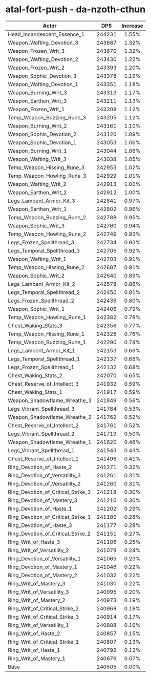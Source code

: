 # atal-fort-push - da-nzoth-cthun
| Actor | DPS | Increase |
|---|:---:|:---:|
|Head_Incandescent_Essence_1|244231|1.55%|
|Weapon_Wafting_Devotion_3|243687|1.32%|
|Weapon_Frozen_Writ_3|243670|1.32%|
|Weapon_Wafting_Devotion_2|243430|1.22%|
|Weapon_Frozen_Writ_2|243393|1.20%|
|Weapon_Sophic_Devotion_3|243378|1.19%|
|Weapon_Wafting_Devotion_1|243351|1.18%|
|Weapon_Burning_Writ_3|243313|1.17%|
|Weapon_Earthen_Writ_3|243211|1.13%|
|Weapon_Frozen_Writ_1|243208|1.12%|
|Temp_Weapon_Buzzing_Rune_3|243205|1.12%|
|Weapon_Burning_Writ_2|243161|1.10%|
|Weapon_Sophic_Devotion_2|243120|1.09%|
|Weapon_Sophic_Devotion_1|243053|1.06%|
|Weapon_Burning_Writ_1|243044|1.06%|
|Weapon_Wafting_Writ_3|243038|1.05%|
|Temp_Weapon_Hissing_Rune_3|242953|1.02%|
|Temp_Weapon_Howling_Rune_3|242929|1.01%|
|Weapon_Wafting_Writ_2|242913|1.00%|
|Weapon_Earthen_Writ_2|242912|1.00%|
|Legs_Lambent_Armor_Kit_3|242841|0.97%|
|Weapon_Earthen_Writ_1|242802|0.96%|
|Temp_Weapon_Buzzing_Rune_2|242788|0.95%|
|Weapon_Sophic_Writ_3|242760|0.94%|
|Temp_Weapon_Howling_Rune_2|242749|0.93%|
|Legs_Frozen_Spellthread_3|242734|0.93%|
|Legs_Temporal_Spellthread_3|242706|0.92%|
|Weapon_Wafting_Writ_1|242703|0.91%|
|Temp_Weapon_Hissing_Rune_2|242687|0.91%|
|Weapon_Sophic_Writ_2|242640|0.89%|
|Legs_Lambent_Armor_Kit_2|242578|0.86%|
|Legs_Temporal_Spellthread_2|242450|0.81%|
|Legs_Frozen_Spellthread_2|242439|0.80%|
|Weapon_Sophic_Writ_1|242406|0.79%|
|Temp_Weapon_Howling_Rune_1|242382|0.78%|
|Chest_Waking_Stats_3|242356|0.77%|
|Temp_Weapon_Hissing_Rune_1|242328|0.76%|
|Temp_Weapon_Buzzing_Rune_1|242290|0.74%|
|Legs_Lambent_Armor_Kit_1|242153|0.69%|
|Legs_Temporal_Spellthread_1|242137|0.68%|
|Legs_Frozen_Spellthread_1|242132|0.68%|
|Chest_Waking_Stats_2|242070|0.65%|
|Chest_Reserve_of_Intellect_3|241932|0.59%|
|Chest_Waking_Stats_1|241917|0.59%|
|Weapon_Shadowflame_Wreathe_3|241849|0.56%|
|Legs_Vibrant_Spellthread_3|241784|0.53%|
|Weapon_Shadowflame_Wreathe_2|241762|0.52%|
|Chest_Reserve_of_Intellect_2|241761|0.52%|
|Legs_Vibrant_Spellthread_2|241719|0.50%|
|Weapon_Shadowflame_Wreathe_1|241620|0.46%|
|Legs_Vibrant_Spellthread_1|241543|0.43%|
|Chest_Reserve_of_Intellect_1|241496|0.41%|
|Ring_Devotion_of_Haste_2|241271|0.32%|
|Ring_Devotion_of_Versatility_3|241261|0.31%|
|Ring_Devotion_of_Versatility_2|241260|0.31%|
|Ring_Devotion_of_Critical_Strike_3|241218|0.30%|
|Ring_Devotion_of_Mastery_3|241216|0.30%|
|Ring_Devotion_of_Haste_1|241202|0.29%|
|Ring_Devotion_of_Critical_Strike_1|241180|0.28%|
|Ring_Devotion_of_Haste_3|241177|0.28%|
|Ring_Devotion_of_Critical_Strike_2|241151|0.27%|
|Ring_Writ_of_Haste_3|241106|0.25%|
|Ring_Writ_of_Versatility_2|241079|0.24%|
|Ring_Devotion_of_Versatility_1|241065|0.23%|
|Ring_Devotion_of_Mastery_1|241046|0.22%|
|Ring_Devotion_of_Mastery_2|241032|0.22%|
|Ring_Writ_of_Mastery_3|241030|0.22%|
|Ring_Writ_of_Versatility_3|240995|0.20%|
|Ring_Writ_of_Mastery_2|240973|0.19%|
|Ring_Writ_of_Critical_Strike_2|240968|0.19%|
|Ring_Writ_of_Critical_Strike_3|240914|0.17%|
|Ring_Writ_of_Versatility_1|240888|0.16%|
|Ring_Writ_of_Haste_2|240857|0.15%|
|Ring_Writ_of_Critical_Strike_1|240807|0.13%|
|Ring_Writ_of_Haste_1|240792|0.12%|
|Ring_Writ_of_Mastery_1|240676|0.07%|
|Base|240505|0.00%|
